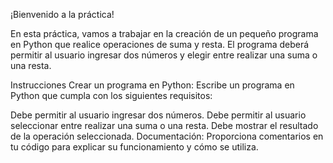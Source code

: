 ¡Bienvenido a la práctica!

En esta práctica, vamos a trabajar en la creación de un pequeño programa en Python que realice operaciones de suma y resta. El programa deberá permitir al usuario ingresar dos números y elegir entre realizar una suma o una resta.

Instrucciones Crear un programa en Python: Escribe un programa en Python que cumpla con los siguientes requisitos:

Debe permitir al usuario ingresar dos números. Debe permitir al usuario seleccionar entre realizar una suma o una resta. Debe mostrar el resultado de la operación seleccionada. Documentación: Proporciona comentarios en tu código para explicar su funcionamiento y cómo se utiliza.
